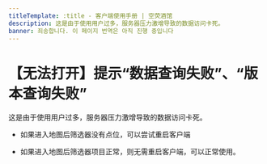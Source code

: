 ```yaml
---
titleTemplate: :title - 客户端使用手册 | 空荧酒馆
description: 这是由于使用用户过多，服务器压力激增导致的数据访问卡死。
banner: 죄송합니다. 이 페이지 번역은 아직 진행 중입니다
---
```


[文：【无法打开】提示“数据查询失败”、“版本查询失败”]: # 'https://support.qq.com/products/321980/faqs/97055'

# 【无法打开】提示“数据查询失败”、“版本查询失败”

这是由于使用用户过多，服务器压力激增导致的数据访问卡死。

- 如果进入地图后筛选器没有点位，可以尝试重启客户端

- 如果进入地图后筛选器项目正常，则无需重启客户端，可以正常使用。
